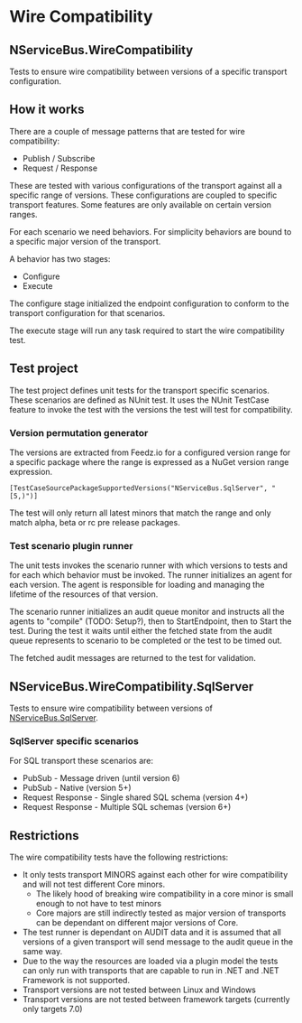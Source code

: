 # Wire Compatibility

## NServiceBus.WireCompatibility

Tests to ensure wire compatibility between versions of a specific transport configuration.

## How it works

There are a couple of message patterns that are tested for wire compatibility:

- Publish / Subscribe
- Request / Response

These are tested with various configurations of the transport against all a specific range of versions. These configurations are coupled to specific transport features. Some features are only available on certain version ranges.

For each scenario we need behaviors. For simplicity behaviors are bound to a specific major version of the transport.

A behavior has two stages:

- Configure
- Execute

The configure stage initialized the endpoint configuration to conform to the transport configuration for that scenarios.

The execute stage will run any task required to start the wire compatibility test.

## Test project

The test project defines unit tests for the transport specific scenarios. These scenarios are defined as NUnit test. It uses the NUnit TestCase feature to invoke the test with the  versions the test will test for compatibility.

### Version permutation generator

The versions are extracted from Feedz.io for a configured version range for a specific package where the range is expressed as a NuGet version range expression.

    [TestCaseSourcePackageSupportedVersions("NServiceBus.SqlServer", "[5,)")]

The test will only return all latest minors that match the range and only match alpha, beta or rc pre release packages.

### Test scenario plugin runner


The unit tests invokes the scenario runner with which versions to tests and for each which behavior must be invoked. The runner initializes an agent for each version. The agent is responsible for loading and managing the lifetime of the resources of that version.

The scenario runner initializes an audit queue monitor and instructs all the agents to "compile" (TODO: Setup?), then to StartEndpoint, then to Start the test. During the test it waits until either the fetched state from the audit queue represents to scenario to be completed or the test to be timed out.

The fetched audit messages are returned to the test for validation.

## NServiceBus.WireCompatibility.SqlServer

Tests to ensure wire compatibility between versions of [NServiceBus.SqlServer](https://github.com/Particular/NServiceBus.SqlServer).

### SqlServer specific scenarios

For SQL transport these scenarios are:

- PubSub - Message driven (until version 6)
- PubSub - Native (version 5+)
- Request Response - Single shared SQL schema (version 4+)
- Request Response - Multiple SQL schemas (version 6+)

## Restrictions

The wire compatibility tests have the following restrictions:

- It only tests transport MINORS against each other for wire compatibility and will not test different Core minors.
  - The likely hood of breaking wire compatibility in a core minor is small enough to not have to test minors
  - Core majors are still indirectly tested as major version of transports can be dependant on different major versions of Core.
- The test runner is dependant on AUDIT data and it is assumed that all versions of a given transport will send message to the audit queue in the same way.
- Due to the way the resources are loaded via a plugin model the tests can only run with transports that are capable to run in .NET and .NET Framework is not supported.
- Transport versions are not tested between Linux and Windows
- Transport versions are not tested between framework targets (currently only targets 7.0)
